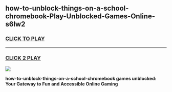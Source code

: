 
## how-to-unblock-things-on-a-school-chromebook-Play-Unblocked-Games-Online-s6lw2
<h3>
<a href="https://premium76.site?title=how-to-unblock-things-on-a-school-chromebook&ref=25A">CLICK TO PLAY</a></h3>
<hr>

<h3>
<a href="https://premium76.site?title=how-to-unblock-things-on-a-school-chromebook&ref=25A">CLICK 2 PLAY</a>
  
</h3>

<a href="https://premium76.site?title=how-to-unblock-things-on-a-school-chromebook&ref=25A"><img src="https://clearcache.store/games.png"></a>


**how-to-unblock-things-on-a-school-chromebook games unblocked: Your Gateway to Fun and Accessible Online Gaming**

